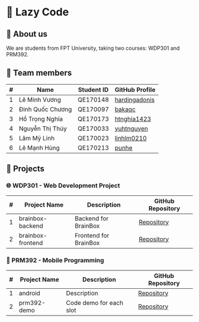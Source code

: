 # 🦥 Lazy Code

## 🌟 About us

We are students from FPT University, taking two courses: WDP301 and PRM392.

## 👥 Team members

| #   | Name             | Student ID | GitHub Profile                                    |
| --- | ---------------- | ---------- | ------------------------------------------------- |
| 1   | Lê Minh Vương    | QE170148   | [hardingadonis](https://github.com/hardingadonis) |
| 2   | Đinh Quốc Chương | QE170097   | [bakaqc](https://github.com/bakaqc)               |
| 3   | Hồ Trọng Nghĩa   | QE170173   | [htnghia1423](https://github.com/htnghia1423)     |
| 4   | Nguyễn Thị Thúy  | QE170033   | [yuhtnguyen](https://github.com/yuhtnguyen)       |
| 5   | Lâm Mỹ Linh      | QE170023   | [linhlm0210](https://github.com/linhlm0210)       |
| 6   | Lê Mạnh Hùng     | QE170213   | [punhe](https://github.com/punhe)                 |

## 🚀 Projects

### 🌐 WDP301 - Web Development Project

| #   | Project Name      | Description           | GitHub Repository                                          |
| --- | ----------------- | --------------------- | ---------------------------------------------------------- |
| 1   | brainbox-backend  | Backend for BrainBox  | [Repository](https://github.com/lzaycoe/brainbox-backend)  |
| 2   | brainbox-frontend | Frontend for BrainBox | [Repository](https://github.com/lzaycoe/brainbox-frontend) |

### 📱 PRM392 - Mobile Programming

| #   | Project Name | Description             | GitHub Repository                                    |
| --- | ------------ | ----------------------- | ---------------------------------------------------- |
| 1   | android      | Description             | [Repository](https://github.com/lzaycoe/android)     |
| 2   | prm392-demo  | Code demo for each slot | [Repository](https://github.com/lzaycoe/prm392-demo) |
